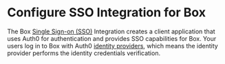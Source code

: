 # Configure SSO Integration for Box

The Box [Single Sign-on (SSO)](/sso) Integration creates a client application that uses Auth0 for authentication and provides SSO capabilities for Box. Your users log in to Box with Auth0 [identity providers](/identityproviders), which means the identity provider performs the identity credentials verification.
